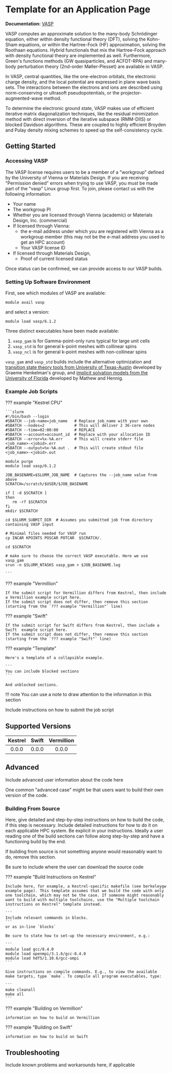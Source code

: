 # Template for an Application Page

**Documentation:** [VASP](https://www.vasp.at/wiki/index.php/The_VASP_Manual)

VASP computes an approximate solution to the many-body Schrödinger equation, either within density functional theory (DFT), solving the Kohn-Sham equations, or within the Hartree-Fock (HF) approximation, solving the Roothaan equations. Hybrid functionals that mix the Hartree-Fock approach with density functional theory are implemented as well. Furthermore, Green's functions methods (GW quasiparticles, and ACFDT-RPA) and many-body perturbation theory (2nd-order Møller-Plesset) are available in VASP.

In VASP, central quantities, like the one-electron orbitals, the electronic charge density, and the local potential are expressed in plane wave basis sets. The interactions between the electrons and ions are described using norm-conserving or ultrasoft pseudopotentials, or the projector-augmented-wave method.

To determine the electronic ground state, VASP makes use of efficient iterative matrix diagonalization techniques, like the residual minimization method with direct inversion of the iterative subspace (RMM-DIIS) or blocked Davidson algorithms. These are coupled to highly efficient Broyden and Pulay density mixing schemes to speed up the self-consistency cycle. 

## Getting Started

### Accessing VASP

The VASP license requires users to be a member of a "workgroup" defined by the University of Vienna or Materials Design. If you are receiving "Permission denied" errors when trying to use VASP, you must be made part of the "vasp" Linux group first. To join, please contact us with the following information: 
* Your name
* The workgroup PI
* Whether you are licensed through Vienna (academic) or Materials Design, Inc. (commercial)
* If licensed through Vienna:
	- the e-mail address under which you are registered with Vienna as a workgroup member (this may not be the e-mail address you used to get an HPC account)
	- Your VASP license ID
* If licensed through Materials Design,
	- Proof of current licensed status

Once status can be confirmed, we can provide access to our VASP builds.

### Setting Up Software Environment

First, see which modules of VASP are available:

`module avail vasp`

and select a version:

`module load vasp/6.1.2`

Three distinct executables have been made available:

1. `vasp_gam` is for Gamma-point-only runs typical for large unit cells
2. `vasp_std` is for general k-point meshes with collinear spins
3. `vasp_ncl` is for general k-point meshes with non-collinear spins

`vasp_gam` and `vasp_std` builds include the alternative optimization and [transition state theory tools from University of Texas-Austin](http://theory.cm.utexas.edu/vtsttools/) developed by Graeme Henkelman's group, and [implicit solvation models from the University of Florida](https://vaspsol.mse.ufl.edu/) developed by Mathew and Hennig. 

### Example Job Scripts

??? example "Kestrel CPU"

	```slurm
	#!/bin/bash --login
	#SBATCH --job-name=job_name   # Replace job_name with your own
	#SBATCH --nodes=2             # This will deliver 2 36-core nodes
	#SBATCH --time=02:00:00       # REPLACE
	#SBATCH –-account=account_id  # Replace with your allocation ID
	#SBATCH --error=%x-%A.err     # This will create stderr file <job_name>-<jobid>.err
	#SBATCH --output=%x-%A.out .  # This will create stdout file <job_name>-<jobid>.out
	
	module purge
	module load vasp/6.1.2
	 
	JOB_BASENAME=$SLURM_JOB_NAME  # Captures the --job_name value from above
	SCRATCH=/scratch/$USER/$JOB_BASENAME
	 
	if [ -d $SCRATCH ]
	then
	   rm -rf $SCRATCH
	fi
	mkdir $SCRATCH
	
	cd $SLURM_SUBMIT_DIR  # Assumes you submitted job from directory containing VASP input
	
	# Minimal files needed for VASP run
	cp INCAR KPOINTS POSCAR POTCAR  $SCRATCH/.
	
	cd $SCRATCH

	# make sure to choose the correct VASP executable. Here we use vasp_gam
	srun -n $SLURM_NTASKS vasp_gam > $JOB_BASENAME.log

	```

??? example "Vermillion"

	If the submit script for Vermillion differs from Kestrel, then include a Vermillion example script here.
	If the submit script does not differ, then remove this section (starting from the `??? example "Vermillion"` line)


??? example "Swift"

	If the submit script for Swift differs from Kestrel, then include a Swift  example script here.
	If the submit script does not differ, then remove this section (starting from the `??? example "Swift"` line)


??? example "Template"
	
	Here's a template of a collapsible example.

	```
	You can include blocked sections
	```

	And unblocked sections.

!!! note
	You can use a note to draw attention to the information in this section

Include instructions on how to submit the job script

## Supported Versions

| Kestrel | Swift | Vermillion |
|:-------:|:-----:|:----------:|
| 0.0.0   | 0.0.0 | 0.0.0      |

## Advanced

Include advanced user information about the code here 

One common "advanced case" might be that users want to build their own version of the code.

### Building From Source

Here, give detailed and step-by-step instructions on how to build the code, if this step is necessary. Include detailed instructions for how to do it on each applicable HPC system. Be explicit in your instructions. Ideally a user reading one of the build sections can follow along step-by-step
and have a functioning build by the end.

If building from source is not something anyone would reasonably want to do, remove this section.

Be sure to include where the user can download the source code

??? example "Build Instructions on Kestrel"

	Include here, for example, a Kestrel-specific makefile (see berkeleygw example page). This template assumes that we build the code with only one toolchain, which may not be the case. If someone might reasonably want to build with multiple toolchains, use the "Multiple toolchain instructions on Kestrel" template instead.
	
	```
	Include relevant commands in blocks.
	```
	or as in-line `blocks`

	Be sure to state how to set-up the necessary environment, e.g.:

	```
	module load gcc/8.4.0
	module load openmpi/3.1.6/gcc-8.4.0
	module load hdf5/1.10.6/gcc-ompi
	```

	Give instructions on compile commands. E.g., to view the available make targets, type `make`. To compile all program executables, type:

	```
	make cleanall
	make all
	```
	
??? example "Building on Vermillion"

	information on how to build on Vermillion

??? example "Building on Swift"

	information on how to build on Swift


## Troubleshooting

Include known problems and workarounds here, if applicable

